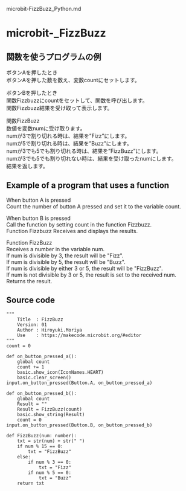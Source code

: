 microbit-FizzBuzz_Python.md    

# microbit-_FizzBuzz    

## 関数を使うプログラムの例    

  ボタンAを押したとき  
    ボタンAを押した数を数え、変数countにセットします。  

  ボタンBを押したとき  
    関数Fizzbuzzにcountをセットして、関数を呼び出します。  
    関数Fizzbuzz結果を受け取って表示します。  

  関数FizzBuzz  
    数値を変数numに受け取ります。  
      numが3で割り切れる時は、結果を”Fizz”にします。  
      numが5で割り切れる時は、結果を”Buzz”にします。  
      numが3でも5でも割り切れる時は、結果を”FizzBuzz”にします。  
      numが3でも5でも割り切れない時は、結果を受け取ったnumにします。  
    結果を返します。  


## Example of a program that uses a function  

  When button A is pressed  
    Count the number of button A pressed and set it to the variable count.  

  When button B is pressed  
     Call the function by setting count in the function Fizzbuzz.  
     Function Fizzbuzz Receives and displays the results.  

  Function FizzBuzz  
        Receives a number in the variable num.  
          If num is divisible by 3, the result will be "Fizz".  
          If num is divisible by 5, the result will be "Buzz".  
          If num is divisible by either 3 or 5, the result will be "FizzBuzz".  
          If num is not divisible by 3 or 5, the result is set to the received num.  
        Returns the result.  

## Source code
```
"""
    Title  : FizzBuzz
    Version: 01
    Author : Hiroyuki.Moriya
    Use    : https://makecode.microbit.org/#editor
"""
count = 0

def on_button_pressed_a():
    global count
    count += 1
    basic.show_icon(IconNames.HEART)
    basic.clear_screen()
input.on_button_pressed(Button.A, on_button_pressed_a)

def on_button_pressed_b():
    global count
    Result = ""
    Result = FizzBuzz(count)
    basic.show_string(Result)
    count = 0
input.on_button_pressed(Button.B, on_button_pressed_b)

def FizzBuzz(num: number):
    txt = str(num) + str(" ")
    if num % 15 == 0:
        txt = "FizzBuzz"
    else:
        if num % 3 == 0:
            txt = "Fizz"
        if num % 5 == 0:
            txt = "Buzz"
    return txt
```

